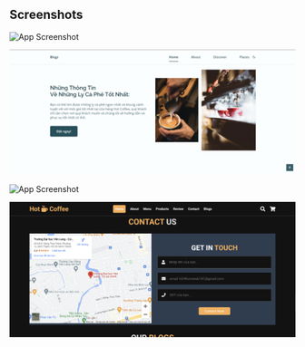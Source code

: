 
## Screenshots

![App Screenshot](https://github.com/ChickenSoup269/Blog-Coffe_HTML_CSS_JS/blob/main/images/Screenshot%202024-08-03%20023633.png)

![App Screenshot](https://github.com/ChickenSoup269/Blog-Coffe_HTML_CSS_JS/blob/main/images/Screenshot%202024-08-03%20023640.png)

![App Screenshot](https://github.com/ChickenSoup269/Blog-Coffe_HTML_CSS_JS/blob/main/images/Screenshot%202024-08-03%20023614.png)

![App Screenshot](https://github.com/ChickenSoup269/Blog-Coffe_HTML_CSS_JS/blob/main/images/Screenshot%202024-08-03%20023625.png)
